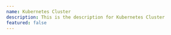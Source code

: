 ```yaml
---
name: Kubernetes Cluster
description: This is the description for Kubernetes Cluster
featured: false
---
```

